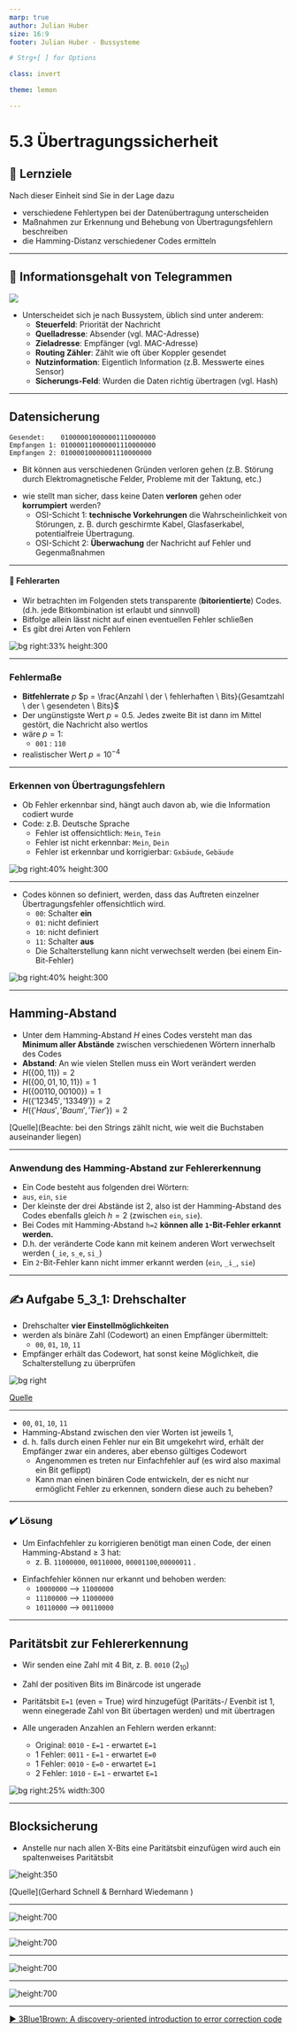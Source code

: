 ```yaml
---
marp: true
author: Julian Huber
size: 16:9
footer: Julian Huber - Bussysteme

# Strg+[ ] for Options

class: invert

theme: lemon

---
```


<style>
img[alt~="center"] {
  display: block;
  margin: 0 auto;
}
</style>

# 5.3 Übertragungssicherheit

## 🎯 Lernziele

Nach dieser Einheit sind Sie in der Lage dazu
* verschiedene Fehlertypen bei der Datenübertragung unterscheiden
* Maßnahmen zur Erkennung und Behebung von Übertragungsfehlern beschreiben
* die Hamming-Distanz verschiedener Codes ermitteln



---

## 🧠 Informationsgehalt von Telegrammen

![](images/2022-05-10-13_47_26-Window.webp)

* Unterscheidet sich je nach Bussystem, üblich sind unter anderem:
  * **Steuerfeld**: Priorität der Nachricht
  * **Quelladresse**: Absender (vgl. MAC-Adresse)
  * **Zieladresse**: Empfänger (vgl. MAC-Adresse)
  * **Routing Zähler**: Zählt wie oft über Koppler gesendet
  * **Nutzinformation**: Eigentlich Information (z.B. Messwerte eines Sensor)
  * **Sicherungs-Feld**: Wurden die Daten richtig übertragen (vgl. Hash)

---

## Datensicherung

```
Gesendet:    010000010000001110000000
Empfangen 1: 010000110000001110000000
Empfangen 2: 01000010000001110000000
```
- Bit können aus verschiedenen Gründen verloren gehen (z.B. Störung durch Elektromagnetische Felder, Probleme mit der Taktung, etc.)
* wie stellt man sicher, dass keine Daten **verloren** gehen 
oder **korrumpiert** werden?
  * OSI-Schicht 1: **technische Vorkehrungen** die Wahrscheinlichkeit von Störungen, z. B. durch geschirmte Kabel, Glasfaserkabel, potentialfreie Übertragung.
  * OSI-Schicht 2: **Überwachung** der Nachricht auf Fehler und Gegenmaßnahmen

---

#### 🧠 Fehlerarten

- Wir betrachten im Folgenden stets transparente (**bitorientierte**) Codes. (d.h. jede Bitkombination ist erlaubt und sinnvoll)
- Bitfolge allein lässt nicht auf einen eventuellen Fehler schließen
- Es gibt drei Arten von Fehlern 


![bg right:33% height:300](images/Fehlertypen.svg)


---

### Fehlermaße

* **Bitfehlerrate** $p$
  $p = \frac{Anzahl \ der \ fehlerhaften \ Bits}{Gesamtzahl \ der \ gesendeten \ Bits}$
* Der ungünstigste Wert $p = 0.5$. 
Jedes zweite Bit ist dann im Mittel gestört, die Nachricht also wertlos
* wäre $p=1$: 
  * ```001``` : ```110```
* realistischer Wert $p = 10^{-4}$

---


### Erkennen von Übertragungsfehlern

* Ob Fehler erkennbar sind, hängt auch davon ab, wie die Information codiert wurde
* Code: z.B. Deutsche Sprache
  * Fehler ist offensichtlich: ```Mein```, ```Tein```
  * Fehler ist nicht erkennbar: ```Mein```, ```Dein```
  * Fehler ist erkennbar und korrigierbar: ```Gxbäude```, ```Gebäude```

![bg right:40% height:300](images/Fehlertypen.svg)

---

* Codes können so definiert, werden, dass das Auftreten einzelner Übertragungsfehler offensichtlich wird.
  * ```00```: Schalter **ein**
  * ```01```: nicht definiert
  * ```10```: nicht definiert  
  * ```11```: Schalter **aus**
  * Die Schalterstellung kann nicht verwechselt werden (bei einem Ein-Bit-Fehler) 

![bg right:40% height:300](images/Fehlertypen.svg)

--- 

## Hamming-Abstand

* Unter dem Hamming-Abstand $H$ eines Codes versteht man das **Minimum aller Abstände** zwischen verschiedenen Wörtern innerhalb des Codes
* **Abstand**: An wie vielen Stellen muss ein Wort verändert werden
* $H(\{ 00,11\})=2$
* $H(\{ 00,01,10,11\})=1$
* $H(\{ 00110,00100\})=1$
* $H(\{ '12345','13349'\})=2$
* $H(\{ 'Haus','Baum', 'Tier'\})=2$

[Quelle](Beachte: bei den Strings zählt nicht, wie weit die Buchstaben auseinander liegen)
 
---

### Anwendung des Hamming-Abstand zur Fehlererkennung


* Ein Code besteht aus folgenden drei Wörtern:
* ```aus```, ```ein```, `sie`
* Der kleinste der drei Abstände ist 2, also ist der Hamming-Abstand des Codes ebenfalls gleich $h=2$ (zwischen ```ein```, `sie`).
* Bei Codes mit Hamming-Abstand ```h=2``` **können alle ```1```-Bit-Fehler erkannt werden.** 
* D.h. der veränderte Code kann mit keinem anderen Wort verwechselt werden (`_ie`, `s_e`, `si_`)
* Ein  ```2```-Bit-Fehler kann nicht immer erkannt werden  (`ein`, `_i_`, `sie`)


---

## ✍️ Aufgabe 5_3_1: Drehschalter 

* Drehschalter **vier Einstellmöglichkeiten**
* werden als binäre Zahl (Codewort) an einen Empfänger übermittelt:  
  - ```00```, ```01```, ```10```, ```11```
* Empfänger erhält das Codewort, hat sonst keine Möglichkeit, die Schalterstellung zu überprüfen

![bg right](images/Drehschalter.png)

[Quelle](https://at.rs-online.com/web/p/nockenschalter/2212822)

---

* ```00```, ```01```, ```10```, ```11```
* Hamming-Abstand zwischen den vier Worten ist jeweils 1, 
* d. h. falls durch einen Fehler nur ein Bit umgekehrt wird, erhält der Empfänger zwar ein anderes, aber ebenso gültiges Codewort
  * Angenommen es treten nur Einfachfehler auf (es wird also maximal ein Bit geflippt)
  * Kann man einen binären Code entwickeln, der es nicht nur ermöglicht Fehler zu erkennen, sondern diese auch zu beheben?


---

### ✔️ Lösung

- Um Einfachfehler zu korrigieren benötigt man einen Code, der einen Hamming-Abstand ≥ 3 hat: 
  * z. B. ```11000000```, ```00110000```, `00001100`,`00000011` .
* Einfachfehler können nur erkannt und behoben werden:
  * `10000000` --> `11000000`
  * `11100000` --> `11000000`
  * `10110000` --> `00110000`


---

## Paritätsbit zur Fehlererkennung

<!-- class: white -->

* Wir senden eine Zahl mit 4 Bit, z. B. ```0010``` ($2_{10}$)
* Zahl der positiven Bits im Binärcode ist ungerade 
* Paritätsbit ```E=1``` (even = True) wird hinzugefügt (Paritäts-/ Evenbit ist 1, wenn einegerade Zahl von Bit übertagen werden)
und mit übertragen

* Alle ungeraden Anzahlen an Fehlern werden erkannt:
  * Original:   ```0010``` - ```E=1``` - erwartet ```E=1```
  * 1 Fehler:   ```0011``` - ```E=1``` - erwartet ```E=0```
  * 1 Fehler:   ```0010``` - ```E=0``` - erwartet ```E=1```
  * 2 Fehler:   ```1010``` - ```E=1``` - erwartet ```E=1```

![bg right:25% width:300](images/800px-Code_Even_dualergaenzt.svg.png)


---

## Blocksicherung

- Anstelle nur nach allen X-Bits eine Paritätsbit einzufügen wird auch ein spaltenweises Paritätsbit 

![height:350](images/Blocksicherung.png)

[Quelle](Gerhard Schnell & Bernhard Wiedemann )

---

![height:700](images/BeispielBlocksicherung/Folie1.JPG)

---

![height:700](images/BeispielBlocksicherung/Folie2.JPG)

---

![height:700](images/BeispielBlocksicherung/Folie3.JPG)

---

![height:700](images/BeispielBlocksicherung/Folie4.JPG)


---

[▶️ 3Blue1Brown: A discovery-oriented introduction to error correction code](https://www.youtube.com/watch?v=X8jsijhllIA)